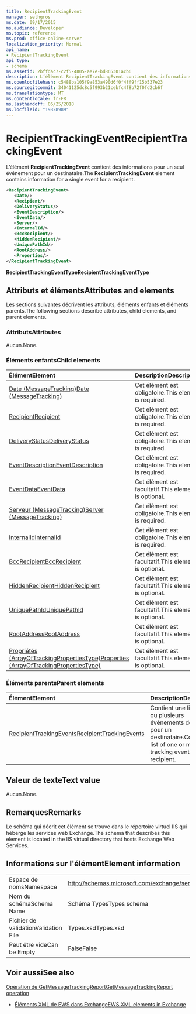 ```yaml
---
title: RecipientTrackingEvent
manager: sethgros
ms.date: 09/17/2015
ms.audience: Developer
ms.topic: reference
ms.prod: office-online-server
localization_priority: Normal
api_name:
- RecipientTrackingEvent
api_type:
- schema
ms.assetid: 2bffdac7-c2f5-4805-ae7e-bd865301acb6
description: L’élément RecipientTrackingEvent contient des informations pour un seul événement pour un destinataire.
ms.openlocfilehash: c5488ba105f9a853a490d6f0f4ff9ff15b537e23
ms.sourcegitcommit: 34041125dc8c5f993b21cebfc4f8b72f0fd2cb6f
ms.translationtype: MT
ms.contentlocale: fr-FR
ms.lasthandoff: 06/25/2018
ms.locfileid: "19828989"
---
```

# <a name="recipienttrackingevent"></a><span data-ttu-id="a31ef-103">RecipientTrackingEvent</span><span class="sxs-lookup"><span data-stu-id="a31ef-103">RecipientTrackingEvent</span></span>

<span data-ttu-id="a31ef-104">L’élément **RecipientTrackingEvent** contient des informations pour un seul événement pour un destinataire.</span><span class="sxs-lookup"><span data-stu-id="a31ef-104">The **RecipientTrackingEvent** element contains information for a single event for a recipient.</span></span> 
  
```XML
<RecipientTrackingEvent>
   <Date/>
   <Recipient/>
   <DeliveryStatus/>
   <EventDescription/>
   <EventData/>
   <Server/>
   <InternalId/>
   <BccRecipient/>
   <HiddenRecipient/>
   <UniquePathId/>
   <RootAddress/>
   <Properties/>
</RecipientTrackingEvent>
```

 <span data-ttu-id="a31ef-105">**RecipientTrackingEventType**</span><span class="sxs-lookup"><span data-stu-id="a31ef-105">**RecipientTrackingEventType**</span></span>
## <a name="attributes-and-elements"></a><span data-ttu-id="a31ef-106">Attributs et éléments</span><span class="sxs-lookup"><span data-stu-id="a31ef-106">Attributes and elements</span></span>

<span data-ttu-id="a31ef-107">Les sections suivantes décrivent les attributs, éléments enfants et éléments parents.</span><span class="sxs-lookup"><span data-stu-id="a31ef-107">The following sections describe attributes, child elements, and parent elements.</span></span>
  
### <a name="attributes"></a><span data-ttu-id="a31ef-108">Attributs</span><span class="sxs-lookup"><span data-stu-id="a31ef-108">Attributes</span></span>

<span data-ttu-id="a31ef-109">Aucun.</span><span class="sxs-lookup"><span data-stu-id="a31ef-109">None.</span></span>
  
### <a name="child-elements"></a><span data-ttu-id="a31ef-110">Éléments enfants</span><span class="sxs-lookup"><span data-stu-id="a31ef-110">Child elements</span></span>

|<span data-ttu-id="a31ef-111">**Élément**</span><span class="sxs-lookup"><span data-stu-id="a31ef-111">**Element**</span></span>|<span data-ttu-id="a31ef-112">**Description**</span><span class="sxs-lookup"><span data-stu-id="a31ef-112">**Description**</span></span>|
|:-----|:-----|
|[<span data-ttu-id="a31ef-113">Date (MessageTracking)</span><span class="sxs-lookup"><span data-stu-id="a31ef-113">Date (MessageTracking)</span></span>](date-messagetracking.md) <br/> |<span data-ttu-id="a31ef-114">Cet élément est obligatoire.</span><span class="sxs-lookup"><span data-stu-id="a31ef-114">This element is required.</span></span>  <br/> |
|[<span data-ttu-id="a31ef-115">Recipient</span><span class="sxs-lookup"><span data-stu-id="a31ef-115">Recipient</span></span>](recipient.md) <br/> |<span data-ttu-id="a31ef-116">Cet élément est obligatoire.</span><span class="sxs-lookup"><span data-stu-id="a31ef-116">This element is required.</span></span>  <br/> |
|[<span data-ttu-id="a31ef-117">DeliveryStatus</span><span class="sxs-lookup"><span data-stu-id="a31ef-117">DeliveryStatus</span></span>](deliverystatus.md) <br/> |<span data-ttu-id="a31ef-118">Cet élément est obligatoire.</span><span class="sxs-lookup"><span data-stu-id="a31ef-118">This element is required.</span></span>  <br/> |
|[<span data-ttu-id="a31ef-119">EventDescription</span><span class="sxs-lookup"><span data-stu-id="a31ef-119">EventDescription</span></span>](eventdescription.md) <br/> |<span data-ttu-id="a31ef-120">Cet élément est obligatoire.</span><span class="sxs-lookup"><span data-stu-id="a31ef-120">This element is required.</span></span>  <br/> |
|[<span data-ttu-id="a31ef-121">EventData</span><span class="sxs-lookup"><span data-stu-id="a31ef-121">EventData</span></span>](eventdata.md) <br/> |<span data-ttu-id="a31ef-122">Cet élément est facultatif.</span><span class="sxs-lookup"><span data-stu-id="a31ef-122">This element is optional.</span></span>  <br/> |
|[<span data-ttu-id="a31ef-123">Serveur (MessageTracking)</span><span class="sxs-lookup"><span data-stu-id="a31ef-123">Server (MessageTracking)</span></span>](server-messagetracking.md) <br/> |<span data-ttu-id="a31ef-124">Cet élément est obligatoire.</span><span class="sxs-lookup"><span data-stu-id="a31ef-124">This element is required.</span></span>  <br/> |
|[<span data-ttu-id="a31ef-125">InternalId</span><span class="sxs-lookup"><span data-stu-id="a31ef-125">InternalId</span></span>](internalid.md) <br/> |<span data-ttu-id="a31ef-126">Cet élément est obligatoire.</span><span class="sxs-lookup"><span data-stu-id="a31ef-126">This element is required.</span></span>  <br/> |
|[<span data-ttu-id="a31ef-127">BccRecipient</span><span class="sxs-lookup"><span data-stu-id="a31ef-127">BccRecipient</span></span>](bccrecipient.md) <br/> |<span data-ttu-id="a31ef-128">Cet élément est facultatif.</span><span class="sxs-lookup"><span data-stu-id="a31ef-128">This element is optional.</span></span>  <br/> |
|[<span data-ttu-id="a31ef-129">HiddenRecipient</span><span class="sxs-lookup"><span data-stu-id="a31ef-129">HiddenRecipient</span></span>](hiddenrecipient.md) <br/> |<span data-ttu-id="a31ef-130">Cet élément est facultatif.</span><span class="sxs-lookup"><span data-stu-id="a31ef-130">This element is optional.</span></span>  <br/> |
|[<span data-ttu-id="a31ef-131">UniquePathId</span><span class="sxs-lookup"><span data-stu-id="a31ef-131">UniquePathId</span></span>](uniquepathid.md) <br/> |<span data-ttu-id="a31ef-132">Cet élément est facultatif.</span><span class="sxs-lookup"><span data-stu-id="a31ef-132">This element is optional.</span></span>  <br/> |
|[<span data-ttu-id="a31ef-133">RootAddress</span><span class="sxs-lookup"><span data-stu-id="a31ef-133">RootAddress</span></span>](rootaddress.md) <br/> |<span data-ttu-id="a31ef-134">Cet élément est facultatif.</span><span class="sxs-lookup"><span data-stu-id="a31ef-134">This element is optional.</span></span>  <br/> |
|[<span data-ttu-id="a31ef-135">Propriétés (ArrayOfTrackingPropertiesType)</span><span class="sxs-lookup"><span data-stu-id="a31ef-135">Properties (ArrayOfTrackingPropertiesType)</span></span>](properties-arrayoftrackingpropertiestype.md) <br/> |<span data-ttu-id="a31ef-136">Cet élément est facultatif.</span><span class="sxs-lookup"><span data-stu-id="a31ef-136">This element is optional.</span></span>  <br/> |
   
### <a name="parent-elements"></a><span data-ttu-id="a31ef-137">Éléments parents</span><span class="sxs-lookup"><span data-stu-id="a31ef-137">Parent elements</span></span>

|<span data-ttu-id="a31ef-138">**Élément**</span><span class="sxs-lookup"><span data-stu-id="a31ef-138">**Element**</span></span>|<span data-ttu-id="a31ef-139">**Description**</span><span class="sxs-lookup"><span data-stu-id="a31ef-139">**Description**</span></span>|
|:-----|:-----|
|[<span data-ttu-id="a31ef-140">RecipientTrackingEvents</span><span class="sxs-lookup"><span data-stu-id="a31ef-140">RecipientTrackingEvents</span></span>](recipienttrackingevents.md) <br/> |<span data-ttu-id="a31ef-141">Contient une liste d’un ou plusieurs événements de suivi pour un destinataire.</span><span class="sxs-lookup"><span data-stu-id="a31ef-141">Contains a list of one or more tracking events for a recipient.</span></span>  <br/> |
   
## <a name="text-value"></a><span data-ttu-id="a31ef-142">Valeur de texte</span><span class="sxs-lookup"><span data-stu-id="a31ef-142">Text value</span></span>

<span data-ttu-id="a31ef-143">Aucun.</span><span class="sxs-lookup"><span data-stu-id="a31ef-143">None.</span></span>
  
## <a name="remarks"></a><span data-ttu-id="a31ef-144">Remarques</span><span class="sxs-lookup"><span data-stu-id="a31ef-144">Remarks</span></span>

<span data-ttu-id="a31ef-145">Le schéma qui décrit cet élément se trouve dans le répertoire virtuel IIS qui héberge les services web Exchange.</span><span class="sxs-lookup"><span data-stu-id="a31ef-145">The schema that describes this element is located in the IIS virtual directory that hosts Exchange Web Services.</span></span>
  
## <a name="element-information"></a><span data-ttu-id="a31ef-146">Informations sur l'élément</span><span class="sxs-lookup"><span data-stu-id="a31ef-146">Element information</span></span>

|||
|:-----|:-----|
|<span data-ttu-id="a31ef-147">Espace de noms</span><span class="sxs-lookup"><span data-stu-id="a31ef-147">Namespace</span></span>  <br/> |http://schemas.microsoft.com/exchange/services/2006/types  <br/> |
|<span data-ttu-id="a31ef-148">Nom du schéma</span><span class="sxs-lookup"><span data-stu-id="a31ef-148">Schema Name</span></span>  <br/> |<span data-ttu-id="a31ef-149">Schéma Types</span><span class="sxs-lookup"><span data-stu-id="a31ef-149">Types schema</span></span>  <br/> |
|<span data-ttu-id="a31ef-150">Fichier de validation</span><span class="sxs-lookup"><span data-stu-id="a31ef-150">Validation File</span></span>  <br/> |<span data-ttu-id="a31ef-151">Types.xsd</span><span class="sxs-lookup"><span data-stu-id="a31ef-151">Types.xsd</span></span>  <br/> |
|<span data-ttu-id="a31ef-152">Peut être vide</span><span class="sxs-lookup"><span data-stu-id="a31ef-152">Can be Empty</span></span>  <br/> |<span data-ttu-id="a31ef-153">False</span><span class="sxs-lookup"><span data-stu-id="a31ef-153">False</span></span>  <br/> |
   
## <a name="see-also"></a><span data-ttu-id="a31ef-154">Voir aussi</span><span class="sxs-lookup"><span data-stu-id="a31ef-154">See also</span></span>



[<span data-ttu-id="a31ef-155">Opération de GetMessageTrackingReport</span><span class="sxs-lookup"><span data-stu-id="a31ef-155">GetMessageTrackingReport operation</span></span>](getmessagetrackingreport-operation.md)


- [<span data-ttu-id="a31ef-156">Éléments XML de EWS dans Exchange</span><span class="sxs-lookup"><span data-stu-id="a31ef-156">EWS XML elements in Exchange</span></span>](ews-xml-elements-in-exchange.md)

